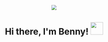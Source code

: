 <p align="center">
  <img src="https://media3.giphy.com/media/13FrpeVH09Zrb2/giphy.gif" width=""/>
</p>

<h1 align="center">Hi there, I'm Benny!
  <img src="https://media.giphy.com/media/hvRJCLFzcasrR4ia7z/giphy.gif" width="40">
</h1>


